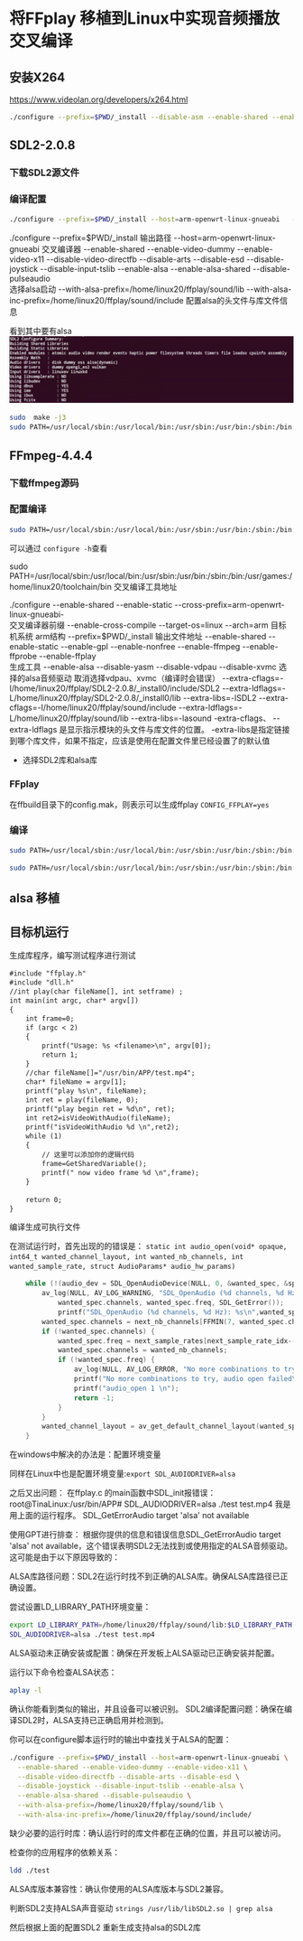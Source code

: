 # 将FFplay 移植到Linux中实现音频播放 交叉编译

## 安装X264

<https://www.videolan.org/developers/x264.html>

```sh
./configure --prefix=$PWD/_install --disable-asm --enable-shared --enable-static --host=arm-openwrt-linux-gnueabi
```

## SDL2-2.0.8

### 下载SDL2源文件

### 编译配置

```sh
./configure --prefix=$PWD/_install --host=arm-openwrt-linux-gnueabi   --enable-shared --enable-video-dummy --enable-video-x11   --disable-video-directfb --disable-arts --disable-esd   --disable-joystick --disable-input-tslib --enable-alsa   --enable-alsa-shared --disable-pulseaudio   --with-alsa-prefix=/home/linux20/ffplay/sound/lib   --with-alsa-inc-prefix=/home/linux20/ffplay/sound/include
```

./configure
--prefix=$PWD/_install 输出路径
--host=arm-openwrt-linux-gnueabi  交叉编译器
 --enable-shared --enable-video-dummy --enable-video-x11   --disable-video-directfb --disable-arts --disable-esd   --disable-joystick --disable-input-tslib --enable-alsa   --enable-alsa-shared --disable-pulseaudio  
 选择alsa启动
  --with-alsa-prefix=/home/linux20/ffplay/sound/lib   --with-alsa-inc-prefix=/home/linux20/ffplay/sound/include
配置alsa的头文件与库文件信息

看到其中要有alsa
![alt text](image-17.png)

```sh
sudo  make -j3
sudo PATH=/usr/local/sbin:/usr/local/bin:/usr/sbin:/usr/bin:/sbin:/bin:/usr/games:/home/linux20/toolchain/bin make install
```

## FFmpeg-4.4.4

### 下载ffmpeg源码

### 配置编译

```sh
sudo PATH=/usr/local/sbin:/usr/local/bin:/usr/sbin:/usr/bin:/sbin:/bin:/usr/games:/home/linux20/toolchain/bin    ./configure --enable-shared --enable-static --cross-prefix=arm-openwrt-linux-gnueabi- --enable-cross-compile --target-os=linux  --arch=arm --prefix=$PWD/_install --enable-shared --enable-static --enable-gpl --enable-nonfree --enable-ffmpeg --enable-ffprobe --enable-ffplay  --enable-alsa  --disable-yasm --disable-vdpau --disable-xvmc --extra-cflags=-I/home/linux20/ffplay/SDL2-2.0.8/_install0/include/SDL2 --extra-ldflags=-L/home/linux20/ffplay/SDL2-2.0.8/_install0/lib  --extra-libs=-lSDL2   --extra-cflags=-I/home/linux20/ffplay/sound/include  --extra-ldflags=-L/home/linux20/ffplay/sound/lib  --extra-libs=-lasound
```

可以通过 `configure -h`查看

sudo PATH=/usr/local/sbin:/usr/local/bin:/usr/sbin:/usr/bin:/sbin:/bin:/usr/games:/home/linux20/toolchain/bin 交叉编译工具地址

./configure --enable-shared --enable-static
--cross-prefix=arm-openwrt-linux-gnueabi-  
交叉编译器前缀
--enable-cross-compile --target-os=linux  --arch=arm
目标机系统 arm结构
--prefix=$PWD/_install
输出文件地址
--enable-shared --enable-static --enable-gpl --enable-nonfree
--enable-ffmpeg --enable-ffprobe --enable-ffplay  
生成工具
--enable-alsa  --disable-yasm --disable-vdpau --disable-xvmc
选择的alsa音频驱动  取消选择vdpau、xvmc（编译时会错误）
 --extra-cflags=-I/home/linux20/ffplay/SDL2-2.0.8/_install0/include/SDL2 --extra-ldflags=-L/home/linux20/ffplay/SDL2-2.0.8/_install0/lib  --extra-libs=-lSDL2   --extra-cflags=-I/home/linux20/ffplay/sound/include  --extra-ldflags=-L/home/linux20/ffplay/sound/lib  --extra-libs=-lasound
-extra-cflags、 --extra-ldflags 是显示指示模块的头文件与库文件的位置。
-extra-libs是指定链接到哪个库文件，如果不指定，应该是使用在配置文件里已经设置了的默认值

* 选择SDL2库和alsa库

### FFplay

在ffbuild目录下的config.mak，则表示可以生成ffplay
`CONFIG_FFPLAY=yes`

### 编译

```sh
sudo PATH=/usr/local/sbin:/usr/local/bin:/usr/sbin:/usr/bin:/sbin:/bin:/usr/games:/home/linux20/toolchain/bin STAGING_DIR=/home/linux20/toolchain/arm-openwrt-linux/bin/  make
```

```sh
sudo PATH=/usr/local/sbin:/usr/local/bin:/usr/sbin:/usr/bin:/sbin:/bin:/usr/games:/home/linux20/toolchain/bin STAGING_DIR=/home/linux20/toolchain/arm-openwrt-linux/bin/  make install
```

## alsa 移植

## 目标机运行

生成库程序，编写测试程序进行测试

```
#include "ffplay.h"
#include "dll.h"
//int play(char fileName[], int setframe) ;
int main(int argc, char* argv[])
{
    int frame=0;
    if (argc < 2)
    {
        printf("Usage: %s <filename>\n", argv[0]);
        return 1;
    }
	//char fileName[]="/usr/bin/APP/test.mp4";
    char* fileName = argv[1];
    printf("play %s\n", fileName);
    int ret = play(fileName, 0);
    printf("play begin ret = %d\n", ret);
	int ret2=isVideoWithAudio(fileName);
	printf("isVideoWithAudio %d \n",ret2);
    while (1)
    {
        // 这里可以添加你的逻辑代码
        frame=GetSharedVariable();
        printf(" now video frame %d \n",frame);
    }

    return 0;
}
```

编译生成可执行文件

在测试运行时，首先出现的的错误是：
`
static int audio_open(void* opaque, int64_t wanted_channel_layout, int wanted_nb_channels, int wanted_sample_rate, struct AudioParams* audio_hw_params)
`

```c
    while (!(audio_dev = SDL_OpenAudioDevice(NULL, 0, &wanted_spec, &spec, SDL_AUDIO_ALLOW_FREQUENCY_CHANGE | SDL_AUDIO_ALLOW_CHANNELS_CHANGE))) {
        av_log(NULL, AV_LOG_WARNING, "SDL_OpenAudio (%d channels, %d Hz): %s\n",
            wanted_spec.channels, wanted_spec.freq, SDL_GetError());
            printf("SDL_OpenAudio (%d channels, %d Hz): %s\n",wanted_spec.channels, wanted_spec.freq, SDL_GetError());
        wanted_spec.channels = next_nb_channels[FFMIN(7, wanted_spec.channels)];
        if (!wanted_spec.channels) {
            wanted_spec.freq = next_sample_rates[next_sample_rate_idx--];
            wanted_spec.channels = wanted_nb_channels;
            if (!wanted_spec.freq) {
                av_log(NULL, AV_LOG_ERROR, "No more combinations to try, audio open failed\n");
                printf("No more combinations to try, audio open failed\n");
                printf("audio_open 1 \n");
                return -1;
            }
        }
        wanted_channel_layout = av_get_default_channel_layout(wanted_spec.channels);
    }

```

在windows中解决的办法是：配置环境变量

同样在Linux中也是配置环境变量:`export SDL_AUDIODRIVER=alsa`

之后又出问题：
在ffplay.c 的main函数中SDL_init报错误：
root@TinaLinux:/usr/bin/APP# SDL_AUDIODRIVER=alsa ./test test.mp4
我是用上面的运行程序。  SDL_GetErrorAudio target 'alsa' not available

使用GPT进行排查：
根据你提供的信息和错误信息SDL_GetErrorAudio target 'alsa' not available，这个错误表明SDL2无法找到或使用指定的ALSA音频驱动。这可能是由于以下原因导致的：

ALSA库路径问题：SDL2在运行时找不到正确的ALSA库。确保ALSA库路径已正确设置。

尝试设置LD_LIBRARY_PATH环境变量：

```sh
export LD_LIBRARY_PATH=/home/linux20/ffplay/sound/lib:$LD_LIBRARY_PATH
SDL_AUDIODRIVER=alsa ./test test.mp4
```

ALSA驱动未正确安装或配置：确保在开发板上ALSA驱动已正确安装并配置。

运行以下命令检查ALSA状态：

```sh
aplay -l
```

确认你能看到类似的输出，并且设备可以被识别。
SDL2编译配置问题：确保在编译SDL2时，ALSA支持已正确启用并检测到。

你可以在configure脚本运行时的输出中查找关于ALSA的配置：

```sh
./configure --prefix=$PWD/_install --host=arm-openwrt-linux-gnueabi \
  --enable-shared --enable-video-dummy --enable-video-x11 \
  --disable-video-directfb --disable-arts --disable-esd \
  --disable-joystick --disable-input-tslib --enable-alsa \
  --enable-alsa-shared --disable-pulseaudio \
  --with-alsa-prefix=/home/linux20/ffplay/sound/lib \
  --with-alsa-inc-prefix=/home/linux20/ffplay/sound/include/
```

缺少必要的运行时库：确认运行时的库文件都在正确的位置，并且可以被访问。

检查你的应用程序的依赖关系：

```sh
ldd ./test
```

ALSA库版本兼容性：确认你使用的ALSA库版本与SDL2兼容。

判断SDL2支持ALSA声音驱动
`strings /usr/lib/libSDL2.so | grep alsa
`

然后根据上面的配置SDL2 重新生成支持alsa的SDL2库
